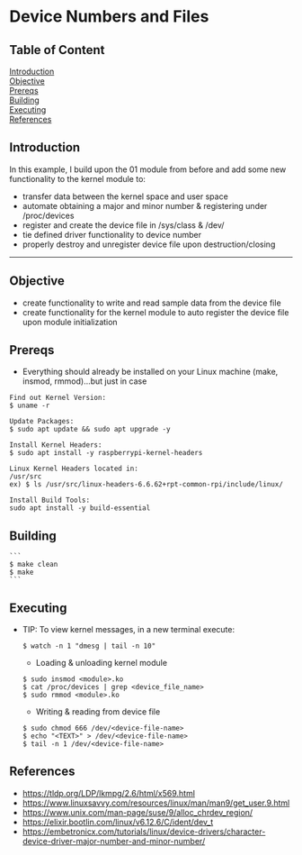 # Device Numbers and Files 

## Table of Content
[Introduction](#introduction)<br>
[Objective](#objective)<br>
[Prereqs](#prereqs)<br>
[Building](#building)<br>
[Executing](#executing)<br>
[References](#references)<br>

## Introduction
In this example, I build upon the 01 module from before and add some new functionality to the kernel module to:
- transfer data between the kernel space and user space 
- automate obtaining a major and minor number & registering under /proc/devices
- register and create the device file in /sys/class & /dev/
- tie defined driver functionality to device number
- properly destroy and unregister device file upon destruction/closing

---

## Objective
- create functionality to write and read sample data from the device file
- create functionality for the kernel module to auto register the device file upon module initialization

## Prereqs
- Everything should already be installed on your Linux machine (make, insmod, rmmod)...but just in case

```
Find out Kernel Version:
$ uname -r

Update Packages:
$ sudo apt update && sudo apt upgrade -y

Install Kernel Headers:
$ sudo apt install -y raspberrypi-kernel-headers

Linux Kernel Headers located in:
/usr/src
ex) $ ls /usr/src/linux-headers-6.6.62+rpt-common-rpi/include/linux/

Install Build Tools:
sudo apt install -y build-essential

```

## Building
    ```
    $ make clean
    $ make
    ```

## Executing
- TIP: To view kernel messages, in a new terminal execute:
    ```
    $ watch -n 1 "dmesg | tail -n 10"
    ```

    - Loading & unloading kernel module
    ```
    $ sudo insmod <module>.ko
    $ cat /proc/devices | grep <device_file_name>
    $ sudo rmmod <module>.ko
    ```

    - Writing & reading from device file
    ```
    $ sudo chmod 666 /dev/<device-file-name>
    $ echo "<TEXT>" > /dev/<device-file-name>
    $ tail -n 1 /dev/<device-file-name>
    ```

## References
- https://tldp.org/LDP/lkmpg/2.6/html/x569.html
- https://www.linuxsavvy.com/resources/linux/man/man9/get_user.9.html
- https://www.unix.com/man-page/suse/9/alloc_chrdev_region/
- https://elixir.bootlin.com/linux/v6.12.6/C/ident/dev_t
- https://embetronicx.com/tutorials/linux/device-drivers/character-device-driver-major-number-and-minor-number/
